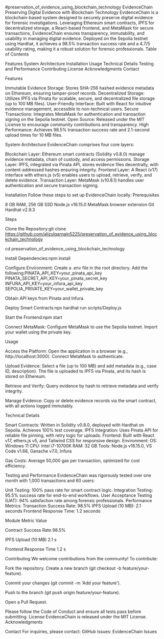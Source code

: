 #preservation_of_evidence_using_blockchain_technology
EvidenceChain
Preserving Digital Evidence with Blockchain Technology
EvidenceChain is a blockchain-based system designed to securely preserve digital evidence for forensic investigations. Leveraging Ethereum smart contracts, IPFS for decentralized storage, a React-based frontend, and MetaMask for secure transactions, EvidenceChain ensures transparency, immutability, and usability in managing digital evidence. Deployed on the Sepolia testnet using Hardhat, it achieves a 98.5% transaction success rate and a 4.7/5 usability rating, making it a robust solution for forensic professionals.
Table of Contents

Features
System Architecture
Installation
Usage
Technical Details
Testing and Performance
Contributing
License
Acknowledgments
Contact

Features

Immutable Evidence Storage: Stores SHA-256 hashed evidence metadata on Ethereum, ensuring tamper-proof records.
Decentralized Storage: Utilizes IPFS via Pinata for scalable, secure, and decentralized file storage (up to 100 MB files).
User-Friendly Interface: Built with React for intuitive evidence management, accessible to non-technical users.
Secure Transactions: Integrates MetaMask for authentication and transaction signing on the Sepolia testnet.
Open Source: Released under the MIT License to encourage community contributions and transparency.
High Performance: Achieves 98.5% transaction success rate and 2.1-second upload times for 10 MB files.

System Architecture
EvidenceChain comprises four core layers:

Blockchain Layer: Ethereum smart contracts (Solidity v0.8.0) manage evidence metadata, chain of custody, and access permissions.
Storage Layer: IPFS, integrated via Pinata API, stores evidence files decentrally, with content-addressed hashes ensuring integrity.
Frontend Layer: A React (v17) interface with ethers.js (v5) enables users to upload, retrieve, verify, and delete evidence.
Transaction Layer: MetaMask (v10.8.1) handles user authentication and secure transaction signing.


Installation
Follow these steps to set up EvidenceChain locally:
Prerequisites

8 GB RAM, 256 GB SSD
Node.js v16.15.0
MetaMask browser extension
Git
Hardhat v2.9.3

Steps

Clone the Repository:git clone https://github.com/alizulqarnain5225/preservation_of_evidence_using_blockchain_technology

cd preservation_of_evidence_using_blockchain_technology

Install Dependencies:npm install


Configure Environment:
Create a .env file in the root directory.
Add the following:PINATA_API_KEY=your_pinata_api_key
PINATA_SECRET_API_KEY=your_pinata_secret_key
INFURA_API_KEY=your_infura_api_key
SEPOLIA_PRIVATE_KEY=your_wallet_private_key


Obtain API keys from Pinata and Infura.


Deploy Smart Contracts:npx hardhat run scripts/Deploy.js 


Start the Frontend:npm start


Connect MetaMask:
Configure MetaMask to use the Sepolia testnet.
Import your wallet using the private key.



Usage

Access the Platform:
Open the application in a browser (e.g., http://localhost:3000).
Connect MetaMask to authenticate.


Upload Evidence:
Select a file (up to 100 MB) and add metadata (e.g., case ID, description).
The file is uploaded to IPFS via Pinata, and its hash is stored on Ethereum.


Retrieve and Verify:
Query evidence by hash to retrieve metadata and verify integrity.


Manage Evidence:
Copy or delete evidence records via the smart contract, with all actions logged immutably.



Technical Details

Smart Contracts: Written in Solidity v0.8.0, deployed with Hardhat on Sepolia. Achieves 100% test coverage.
IPFS Integration: Uses Pinata API for reliable file pinning, with retry logic for uploads.
Frontend: Built with React v17, ethers.js v5, and Tailwind CSS for responsive design.
Environment:
OS: Windows 11
CPU: Intel i7-10700K
RAM: 32 GB
Tools: Node.js v16.15.0, VS Code v1.68, Ganache v7.0, Infura


Gas Costs: Average 50,000 gas per transaction, optimized for cost efficiency.

Testing and Performance
EvidenceChain was rigorously tested over one month with 1,000 transactions and 60 users:

Unit Testing: 100% pass rate for smart contract logic.
Integration Testing: 95.5% success rate for end-to-end workflows.
User Acceptance Testing (UAT): 94% satisfaction rate among forensic professionals.
Performance Metrics:
Transaction Success Rate: 98.5%
IPFS Upload (10 MB): 2.1 seconds
Frontend Response Time: 1.2 seconds






Module
Metric
Value



Contract
Success Rate
98.5%


IPFS
Upload (10 MB)
2.1 s


Frontend
Response Time
1.2 s


Contributing
We welcome contributions from the community! To contribute:


Fork the repository.
Create a new branch (git checkout -b feature/your-feature).

Commit your changes (git commit -m 'Add your feature').

Push to the branch (git push origin feature/your-feature).

Open a Pull Request.

Please follow the Code of Conduct and ensure all tests pass before submitting.
License
EvidenceChain is released under the MIT License.
Acknowledgments

Contact
For inquiries, please contact:
GitHub Issues: EvidenceChain Issues
